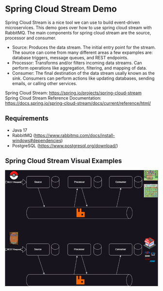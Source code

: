# Spring Cloud Stream Demo

Spring Cloud Stream is a nice tool we can use to build event-driven microservices. This demo goes over how to use spring cloud stream with RabbitMQ. The main components for spring cloud stream are the source, processor and consumer.

- Source: Produces the data stream. The initial entry point for the stream. The source can come from many different areas a few expamples are: database triggers, message queues, and REST endpoints.
- Processor: Transforms and/or filters incoming data streams. Can perform operations like aggregation, filtering, and mapping of data. 
- Consumer: The final destination of the data stream usally known as the sink. Consumers can perform actions like updating databases, sending emails, or calling other services.

Spring Cloud Stream: https://spring.io/projects/spring-cloud-stream \
Spring Cloud Stream Reference Documentation: https://docs.spring.io/spring-cloud-stream/docs/current/reference/html/

## Requirements
- Java 17
- RabbitMQ (https://www.rabbitmq.com/docs/install-windows#dependencies)
- PostgreSQL (https://www.postgresql.org/download/)

## Spring Cloud Stream Visual Examples
![Spring Cloud Stream](spring-cloud-stream-process-flow.drawio.png)